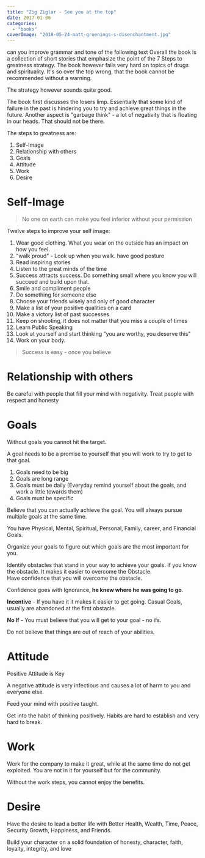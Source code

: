 ```yaml
---
title: "Zig Ziglar - See you at the top"
date: 2017-01-06
categories:
  - "books"
coverImage: "2018-05-24-matt-groenings-s-disenchantment.jpg"
---
```


can you improve grammar and tone of the following text
Overall the book is a collection of short stories that emphasize the point of the 7 Steps to greatness strategy. The book however fails very hard on topics of drugs and spirituality. It's so over the top wrong, that the book cannot be recommended without a warning.

The strategy however sounds quite good.

The book first discusses the losers limp. Essentially that some kind of failure in the past is hindering you to try and achieve great things in the future. Another aspect is "garbage think" - a lot of negativity that is floating in our heads. That should not be there.

The steps to greatness are:

1. Self-Image
2. Relationship with others
3. Goals
4. Attitude
5. Work
6. Desire

# Self-Image

> No one on earth can make you feel inferior without your permission

Twelve steps to improve your self image:

1. Wear good clothing. What you wear on the outside has an impact on how you feel.
2. "walk proud" - Look up when you walk. have good posture
3. Read inspiring stories
4. Listen to the great minds of the time
5. Success attracts success. Do something small where you know you will succeed and build upon that.
6. Smile and compliment people
7. Do something for someone else
8. Choose your friends wisely and only of good character
9. Make a list of your positive qualities on a card
10. Make a victory list of past successes
11. Keep on shooting, it does not matter that you miss a couple of times
12. Learn Public Speaking
13. Look at yourself and start thinking "you are worthy, you deserve this"
14. Work on your body.

> Success is easy - once you believe

# Relationship with others

Be careful with people that fill your mind with negativity. Treat people with respect and honesty

# Goals

Without goals you cannot hit the target.

A goal needs to be a promise to yourself that you will work to try to get to that goal.

1. Goals need to be big
2. Goals are long range
3. Goals must be daily (Everyday remind yourself about the goals, and work a little towards them)
4. Goals must be specific

Believe that you can actually achieve the goal. You will always pursue multiple goals at the same time.

You have Physical, Mental, Spiritual, Personal, Family, career, and Financial Goals.

Organize your goals to figure out which goals are the most important for you.

Identify obstacles that stand in your way to achieve your goals. If you know the obstacle. It makes it easier to overcome the Obstacle. Have confidence that you will overcome the obstacle.

Confidence goes with Ignorance, **he knew where he was going to go**.

**Incentive** - If you have it it makes it easier to get going. Casual Goals, usually are abandoned at the first obstacle.

**No If** - You must believe that you will get to your goal - no ifs.

Do not believe that things are out of reach of your abilities.

# Attitude

Positive Attitude is Key

A negative attitude is very infectious and causes a lot of harm to you and everyone else.

Feed your mind with positive taught.

Get into the habit of thinking positively. Habits are hard to establish and very hard to break.

# Work

Work for the company to make it great, while at the same time do not get exploited. You are not in it for yourself but for the community.

Without the work steps, you cannot enjoy the benefits.

# Desire

Have the desire to lead a better life with Better Health, Wealth, Time, Peace, Security Growth, Happiness, and Friends.

Build your character on a solid foundation of honesty, character, faith, loyalty, integrity, and love
